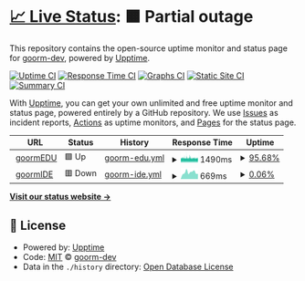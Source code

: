# [📈 Live Status](https://goorm-dev.github.io/goorm-status): <!--live status--> **🟧 Partial outage**

This repository contains the open-source uptime monitor and status page for [goorm-dev](https://goorm-dev.github.io/goorm-status), powered by [Upptime](https://github.com/upptime/upptime).

[![Uptime CI](https://github.com/koj-co/upptime/workflows/Uptime%20CI/badge.svg)](https://github.com/koj-co/upptime/actions?query=workflow%3A%22Uptime+CI%22)
[![Response Time CI](https://github.com/koj-co/upptime/workflows/Response%20Time%20CI/badge.svg)](https://github.com/koj-co/upptime/actions?query=workflow%3A%22Response+Time+CI%22)
[![Graphs CI](https://github.com/koj-co/upptime/workflows/Graphs%20CI/badge.svg)](https://github.com/koj-co/upptime/actions?query=workflow%3A%22Graphs+CI%22)
[![Static Site CI](https://github.com/koj-co/upptime/workflows/Static%20Site%20CI/badge.svg)](https://github.com/koj-co/upptime/actions?query=workflow%3A%22Static+Site+CI%22)
[![Summary CI](https://github.com/koj-co/upptime/workflows/Summary%20CI/badge.svg)](https://github.com/koj-co/upptime/actions?query=workflow%3A%22Summary+CI%22)

With [Upptime](https://upptime.js.org), you can get your own unlimited and free uptime monitor and status page, powered entirely by a GitHub repository. We use [Issues](https://github.com/goorm-dev/goorm-status/issues) as incident reports, [Actions](https://github.com/goorm-dev/goorm-status/actions) as uptime monitors, and [Pages](https://goorm-dev.github.io/goorm-status) for the status page.

<!--start: status pages-->
<!-- This summary is generated by Upptime (https://github.com/upptime/upptime) -->
<!-- Do not edit this manually, your changes will be overwritten -->
<!-- prettier-ignore -->
| URL | Status | History | Response Time | Uptime |
| --- | ------ | ------- | ------------- | ------ |
| <img alt="" src="https://icons.duckduckgo.com/ip3/edu.goorm.io.ico" height="13"> [goormEDU](https://edu.goorm.io) | 🟩 Up | [goorm-edu.yml](https://github.com/goorm-dev/goorm-status/commits/HEAD/history/goorm-edu.yml) | <details><summary><img alt="Response time graph" src="./graphs/goorm-edu/response-time-week.png" height="20"> 1490ms</summary><br><a href="https://goorm-dev.github.io/goorm-status/history/goorm-edu"><img alt="Response time 1686" src="https://img.shields.io/endpoint?url=https%3A%2F%2Fraw.githubusercontent.com%2Fgoorm-dev%2Fgoorm-status%2FHEAD%2Fapi%2Fgoorm-edu%2Fresponse-time.json"></a><br><a href="https://goorm-dev.github.io/goorm-status/history/goorm-edu"><img alt="24-hour response time 1510" src="https://img.shields.io/endpoint?url=https%3A%2F%2Fraw.githubusercontent.com%2Fgoorm-dev%2Fgoorm-status%2FHEAD%2Fapi%2Fgoorm-edu%2Fresponse-time-day.json"></a><br><a href="https://goorm-dev.github.io/goorm-status/history/goorm-edu"><img alt="7-day response time 1490" src="https://img.shields.io/endpoint?url=https%3A%2F%2Fraw.githubusercontent.com%2Fgoorm-dev%2Fgoorm-status%2FHEAD%2Fapi%2Fgoorm-edu%2Fresponse-time-week.json"></a><br><a href="https://goorm-dev.github.io/goorm-status/history/goorm-edu"><img alt="30-day response time 1512" src="https://img.shields.io/endpoint?url=https%3A%2F%2Fraw.githubusercontent.com%2Fgoorm-dev%2Fgoorm-status%2FHEAD%2Fapi%2Fgoorm-edu%2Fresponse-time-month.json"></a><br><a href="https://goorm-dev.github.io/goorm-status/history/goorm-edu"><img alt="1-year response time 1628" src="https://img.shields.io/endpoint?url=https%3A%2F%2Fraw.githubusercontent.com%2Fgoorm-dev%2Fgoorm-status%2FHEAD%2Fapi%2Fgoorm-edu%2Fresponse-time-year.json"></a></details> | <details><summary><a href="https://goorm-dev.github.io/goorm-status/history/goorm-edu">95.68%</a></summary><a href="https://goorm-dev.github.io/goorm-status/history/goorm-edu"><img alt="All-time uptime 99.47%" src="https://img.shields.io/endpoint?url=https%3A%2F%2Fraw.githubusercontent.com%2Fgoorm-dev%2Fgoorm-status%2FHEAD%2Fapi%2Fgoorm-edu%2Fuptime.json"></a><br><a href="https://goorm-dev.github.io/goorm-status/history/goorm-edu"><img alt="24-hour uptime 93.67%" src="https://img.shields.io/endpoint?url=https%3A%2F%2Fraw.githubusercontent.com%2Fgoorm-dev%2Fgoorm-status%2FHEAD%2Fapi%2Fgoorm-edu%2Fuptime-day.json"></a><br><a href="https://goorm-dev.github.io/goorm-status/history/goorm-edu"><img alt="7-day uptime 95.68%" src="https://img.shields.io/endpoint?url=https%3A%2F%2Fraw.githubusercontent.com%2Fgoorm-dev%2Fgoorm-status%2FHEAD%2Fapi%2Fgoorm-edu%2Fuptime-week.json"></a><br><a href="https://goorm-dev.github.io/goorm-status/history/goorm-edu"><img alt="30-day uptime 96.29%" src="https://img.shields.io/endpoint?url=https%3A%2F%2Fraw.githubusercontent.com%2Fgoorm-dev%2Fgoorm-status%2FHEAD%2Fapi%2Fgoorm-edu%2Fuptime-month.json"></a><br><a href="https://goorm-dev.github.io/goorm-status/history/goorm-edu"><img alt="1-year uptime 98.79%" src="https://img.shields.io/endpoint?url=https%3A%2F%2Fraw.githubusercontent.com%2Fgoorm-dev%2Fgoorm-status%2FHEAD%2Fapi%2Fgoorm-edu%2Fuptime-year.json"></a></details>
| <img alt="" src="https://icons.duckduckgo.com/ip3/ide.goorm.io.ico" height="13"> [goormIDE](https://ide.goorm.io) | 🟥 Down | [goorm-ide.yml](https://github.com/goorm-dev/goorm-status/commits/HEAD/history/goorm-ide.yml) | <details><summary><img alt="Response time graph" src="./graphs/goorm-ide/response-time-week.png" height="20"> 669ms</summary><br><a href="https://goorm-dev.github.io/goorm-status/history/goorm-ide"><img alt="Response time 719" src="https://img.shields.io/endpoint?url=https%3A%2F%2Fraw.githubusercontent.com%2Fgoorm-dev%2Fgoorm-status%2FHEAD%2Fapi%2Fgoorm-ide%2Fresponse-time.json"></a><br><a href="https://goorm-dev.github.io/goorm-status/history/goorm-ide"><img alt="24-hour response time 529" src="https://img.shields.io/endpoint?url=https%3A%2F%2Fraw.githubusercontent.com%2Fgoorm-dev%2Fgoorm-status%2FHEAD%2Fapi%2Fgoorm-ide%2Fresponse-time-day.json"></a><br><a href="https://goorm-dev.github.io/goorm-status/history/goorm-ide"><img alt="7-day response time 669" src="https://img.shields.io/endpoint?url=https%3A%2F%2Fraw.githubusercontent.com%2Fgoorm-dev%2Fgoorm-status%2FHEAD%2Fapi%2Fgoorm-ide%2Fresponse-time-week.json"></a><br><a href="https://goorm-dev.github.io/goorm-status/history/goorm-ide"><img alt="30-day response time 679" src="https://img.shields.io/endpoint?url=https%3A%2F%2Fraw.githubusercontent.com%2Fgoorm-dev%2Fgoorm-status%2FHEAD%2Fapi%2Fgoorm-ide%2Fresponse-time-month.json"></a><br><a href="https://goorm-dev.github.io/goorm-status/history/goorm-ide"><img alt="1-year response time 693" src="https://img.shields.io/endpoint?url=https%3A%2F%2Fraw.githubusercontent.com%2Fgoorm-dev%2Fgoorm-status%2FHEAD%2Fapi%2Fgoorm-ide%2Fresponse-time-year.json"></a></details> | <details><summary><a href="https://goorm-dev.github.io/goorm-status/history/goorm-ide">0.06%</a></summary><a href="https://goorm-dev.github.io/goorm-status/history/goorm-ide"><img alt="All-time uptime 57.09%" src="https://img.shields.io/endpoint?url=https%3A%2F%2Fraw.githubusercontent.com%2Fgoorm-dev%2Fgoorm-status%2FHEAD%2Fapi%2Fgoorm-ide%2Fuptime.json"></a><br><a href="https://goorm-dev.github.io/goorm-status/history/goorm-ide"><img alt="24-hour uptime 0.00%" src="https://img.shields.io/endpoint?url=https%3A%2F%2Fraw.githubusercontent.com%2Fgoorm-dev%2Fgoorm-status%2FHEAD%2Fapi%2Fgoorm-ide%2Fuptime-day.json"></a><br><a href="https://goorm-dev.github.io/goorm-status/history/goorm-ide"><img alt="7-day uptime 0.06%" src="https://img.shields.io/endpoint?url=https%3A%2F%2Fraw.githubusercontent.com%2Fgoorm-dev%2Fgoorm-status%2FHEAD%2Fapi%2Fgoorm-ide%2Fuptime-week.json"></a><br><a href="https://goorm-dev.github.io/goorm-status/history/goorm-ide"><img alt="30-day uptime 1.92%" src="https://img.shields.io/endpoint?url=https%3A%2F%2Fraw.githubusercontent.com%2Fgoorm-dev%2Fgoorm-status%2FHEAD%2Fapi%2Fgoorm-ide%2Fuptime-month.json"></a><br><a href="https://goorm-dev.github.io/goorm-status/history/goorm-ide"><img alt="1-year uptime 1.46%" src="https://img.shields.io/endpoint?url=https%3A%2F%2Fraw.githubusercontent.com%2Fgoorm-dev%2Fgoorm-status%2FHEAD%2Fapi%2Fgoorm-ide%2Fuptime-year.json"></a></details>

<!--end: status pages-->

[**Visit our status website →**](https://goorm-dev.github.io/goorm-status)

## 📄 License

- Powered by: [Upptime](https://github.com/upptime/upptime)
- Code: [MIT](./LICENSE) © [goorm-dev](https://goorm-dev.github.io/goorm-status)
- Data in the `./history` directory: [Open Database License](https://opendatacommons.org/licenses/odbl/1-0/)
